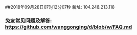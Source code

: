 ##2018年09月28日07时12分07秒 新址: 104.248.213.118
### 兔友常见问题及解答: https://github.com/wanggonging/d/blob/w/FAQ.md
